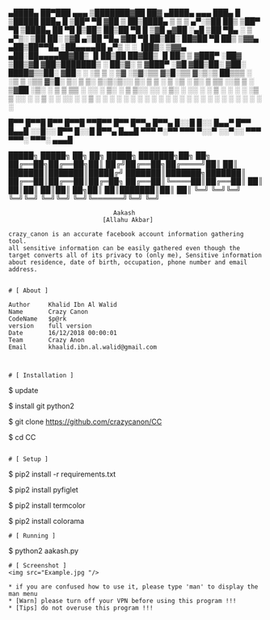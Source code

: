   ▄████▄  ██▀███  ▄▄▄     ▒███████▓██   ██▓    ▄████▄  ▄▄▄      ███▄    █ ▒█████  ███▄    █ 
▒██▀ ▀█ ▓██ ▒ ██▒████▄   ▒ ▒ ▒ ▄▀░▒██  ██▒   ▒██▀ ▀█ ▒████▄    ██ ▀█   █▒██▒  ██▒██ ▀█   █ 
▒▓█    ▄▓██ ░▄█ ▒██  ▀█▄ ░ ▒ ▄▀▒░  ▒██ ██░   ▒▓█    ▄▒██  ▀█▄ ▓██  ▀█ ██▒██░  ██▓██  ▀█ ██▒
▒▓▓▄ ▄██▒██▀▀█▄ ░██▄▄▄▄██  ▄▀▒   ░ ░ ▐██▓░   ▒▓▓▄ ▄██░██▄▄▄▄██▓██▒  ▐▌██▒██   ██▓██▒  ▐▌██▒
▒ ▓███▀ ░██▓ ▒██▒▓█   ▓██▒███████▒ ░ ██▒▓░   ▒ ▓███▀ ░▓█   ▓██▒██░   ▓██░ ████▓▒▒██░   ▓██░
░ ░▒ ▒  ░ ▒▓ ░▒▓░▒▒   ▓▒█░▒▒ ▓░▒░▒  ██▒▒▒    ░ ░▒ ▒  ░▒▒   ▓▒█░ ▒░   ▒ ▒░ ▒░▒░▒░░ ▒░   ▒ ▒ 
  ░  ▒    ░▒ ░ ▒░ ▒   ▒▒ ░░▒ ▒ ░ ▒▓██ ░▒░      ░  ▒    ▒   ▒▒ ░ ░░   ░ ▒░ ░ ▒ ▒░░ ░░   ░ ▒░
░         ░░   ░  ░   ▒  ░ ░ ░ ░ ░▒ ▒ ░░     ░         ░   ▒     ░   ░ ░░ ░ ░ ▒    ░   ░ ░ 
░ ░        ░          ░  ░ ░ ░    ░ ░        ░ ░           ░  ░        ░    ░ ░          ░ 
░                        ░        ░ ░        ░                                             


█▀▀ █▀▀█ █▀▀ █▀▀█ ▀▀█▀▀ █▀▀ █▀▀▄   █▀▀▄ █░░█
█░░ █▄▄▀ █▀▀ █▄▄█ ░░█░░ █▀▀ █░░█   █▀▀▄ █▄▄█
▀▀▀ ▀░▀▀ ▀▀▀ ▀░░▀ ░░▀░░ ▀▀▀ ▀▀▀░   ▀▀▀░ ▄▄▄█



 █████╗  █████╗ ██╗  ██╗ █████╗ ███████╗██╗  ██╗
██╔══██╗██╔══██╗██║ ██╔╝██╔══██╗██╔════╝██║  ██║
███████║███████║█████╔╝ ███████║███████╗███████║
██╔══██║██╔══██║██╔═██╗ ██╔══██║╚════██║██╔══██║
██║  ██║██║  ██║██║  ██╗██║  ██║███████║██║  ██║
╚═╝  ╚═╝╚═╝  ╚═╝╚═╝  ╚═╝╚═╝  ╚═╝╚══════╝╚═╝  ╚═╝
                                                




                                       
                                 Aakash 
                              [Allahu Akbar]


```
crazy_canon is an accurate facebook account information gathering tool.
all sensitive information can be easily gathered even though the 
target converts all of its privacy to (only me), Sensitive information 
about residence, date of birth, occupation, phone number and email address.


# [ About ]
```

    Author     Khalid Ibn Al Walid
    Name       Crazy Canon
    CodeName   $p@rk
    version    full version
    Date       16/12/2018 00:00:01
    Team       Crazy Anon
    Email      khaalid.ibn.al.walid@gmail.com

```


# [ Installation ]
```
$ update

$ install git python2

$ git clone https://github.com/crazycanon/CC

$ cd CC

```

# [ Setup ]
```
$ pip2 install -r requirements.txt

$ pip2 install pyfiglet

$ pip2 install termcolor

$ pip2 install colorama

```
# [ Running ]
```
$ python2 aakash.py

```
# [ Screenshot ]
<img src="Example.jpg "/>

* if you are confused how to use it, please type 'man' to display the man menu
* [Warn] please turn off your VPN before using this program !!!
* [Tips] do not overuse this program !!!

